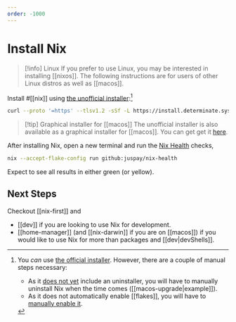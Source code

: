 ```yaml
---
order: -1000
---
```


# Install Nix


>[!info] Linux
> If you prefer to use Linux, you may be interested in installing [[nixos]]. The following instructions are for users of other Linux distros as well as [[macos]].

Install #[[nix]] using [the unofficial installer](https://github.com/DeterminateSystems/nix-installer#the-determinate-nix-installer):[^official]

```sh
curl --proto '=https' --tlsv1.2 -sSf -L https://install.determinate.systems/nix | sh -s -- install
```

> [!tip] Graphical installer for [[macos]]
> The unofficial installer is also available as a graphical installer for [[macos]]. You can get get it [here](https://determinate.systems/posts/graphical-nix-installer).

After installing Nix, open a new terminal and run the [Nix Health](https://github.com/juspay/nix-browser/tree/main/crates/nix_health) checks,

```sh
nix --accept-flake-config run github:juspay/nix-health
```

Expect to see all results in either green (or yellow).

## Next Steps

Checkout [[nix-first]] and 

- [[dev]] if you are looking to use Nix for development.
- [[home-manager]] (and [[nix-darwin]] if you are on [[macos]]) if you would like to use Nix for more than packages and [[dev|devShells]].

[^official]: You *can* use [the official installer](https://nixos.org/download). However, there are a couple of manual steps necessary:
    - As it [does not yet](https://discourse.nixos.org/t/anyone-up-for-picking-at-some-nix-onboarding-improvements/13152/4) include an uninstaller, you will have to manually uninstall Nix when the time comes ([[macos-upgrade|example]]). 
    - As it does not automatically enable [[flakes]], you will have to [manually enable it](https://nixos.wiki/wiki/Flakes).
